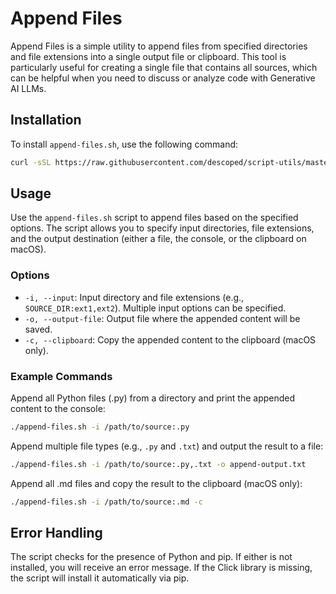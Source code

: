 # Append Files

Append Files is a simple utility to append files from specified directories and file extensions into a single output file or clipboard. This tool is particularly useful for creating a single file that contains all sources, which can be helpful when you need to discuss or analyze code with Generative AI LLMs.

## Installation

To install `append-files.sh`, use the following command:

```bash
curl -sSL https://raw.githubusercontent.com/descoped/script-utils/master/install/install.sh | sh -s -- append-files
```

## Usage

Use the `append-files.sh` script to append files based on the specified options. The script allows you to specify input directories, file extensions, and the output destination (either a file, the console, or the clipboard on macOS).

### Options

* `-i, --input`: Input directory and file extensions (e.g., `SOURCE_DIR:ext1,ext2`). Multiple input options can be specified.  
* `-o, --output-file`: Output file where the appended content will be saved.  
* `-c, --clipboard`: Copy the appended content to the clipboard (macOS only).  

### Example Commands

Append all Python files (.py) from a directory and print the appended content to the console:

```bash
./append-files.sh -i /path/to/source:.py
```

Append multiple file types (e.g., `.py` and `.txt`) and output the result to a file:

```bash
./append-files.sh -i /path/to/source:.py,.txt -o append-output.txt
```

Append all .md files and copy the result to the clipboard (macOS only):

```bash
./append-files.sh -i /path/to/source:.md -c
```

## Error Handling

The script checks for the presence of Python and pip. If either is not installed, you will receive an error message.
If the Click library is missing, the script will install it automatically via pip.
